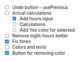 - [ ] Undo button - usePrevious
- [ ] Actual calculations
  - [x] Add hours input
  - [ ] Calculations
  - [ ] Add Yes color for selected
- [ ] Remove night-hours better
- [x] Fix times
- [ ] Colors and texts
- [x] Button for removing color